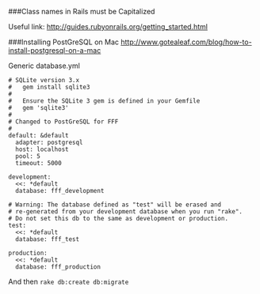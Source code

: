 ###Class names in Rails must be Capitalized  


Useful link: http://guides.rubyonrails.org/getting_started.html  

###Installing PostGreSQL on Mac
http://www.gotealeaf.com/blog/how-to-install-postgresql-on-a-mac  

Generic database.yml
```
# SQLite version 3.x
#   gem install sqlite3
#
#   Ensure the SQLite 3 gem is defined in your Gemfile
#   gem 'sqlite3'
#
# Changed to PostGreSQL for FFF
#
default: &default
  adapter: postgresql
  host: localhost
  pool: 5
  timeout: 5000

development:
  <<: *default
  database: fff_development

# Warning: The database defined as "test" will be erased and
# re-generated from your development database when you run "rake".
# Do not set this db to the same as development or production.
test:
  <<: *default
  database: fff_test

production:
  <<: *default
  database: fff_production
```
And then `rake db:create db:migrate`


